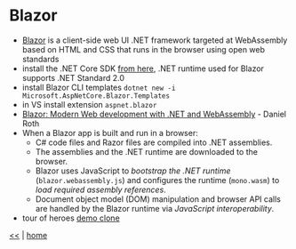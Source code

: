 # Blazor

- [Blazor](https://blazor.net) is a client-side web UI .NET framework targeted at WebAssembly based on HTML and CSS that runs in the browser using open web standards
- install the .NET Core SDK [from here](https://dot.net), .NET runtime used for Blazor supports .NET Standard 2.0
- install Blazor CLI templates `dotnet new -i Microsoft.AspNetCore.Blazor.Templates`
- in VS install extension `aspnet.blazor`
- [Blazor: Modern Web development with .NET and WebAssembly](https://www.youtube.com/watch?time_continue=92&v=61qmX5eAPwI) - Daniel Roth
- When a Blazor app is built and run in a browser:
  - C# code files and Razor files are compiled into .NET assemblies.
  - The assemblies and the .NET runtime are downloaded to the browser.
  - Blazor uses JavaScript to _bootstrap the .NET runtime_ (`blazor.webassembly.js`) and configures the runtime (`mono.wasm`) to _load required assembly references_.
  - Document object model (DOM) manipulation and browser API calls are handled by the Blazor runtime via _JavaScript interoperability_.
- tour of heroes [demo clone](https://blazor-demo.github.io/)

[<<](../netcore.md) | [home](../../README.md)